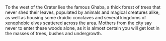 To the west of the Crater lies the famous Ghaba, a thick forest of trees that never shed their leaves, populated by animals and magical creatures alike, as well as housing some druidic conclaves and several kingdoms of xenophobic elves scattered across the area. Mothers from the city say never to enter these woods alone, as it is almost certain you will get lost in the masses of trees, bushes and undergrowth.